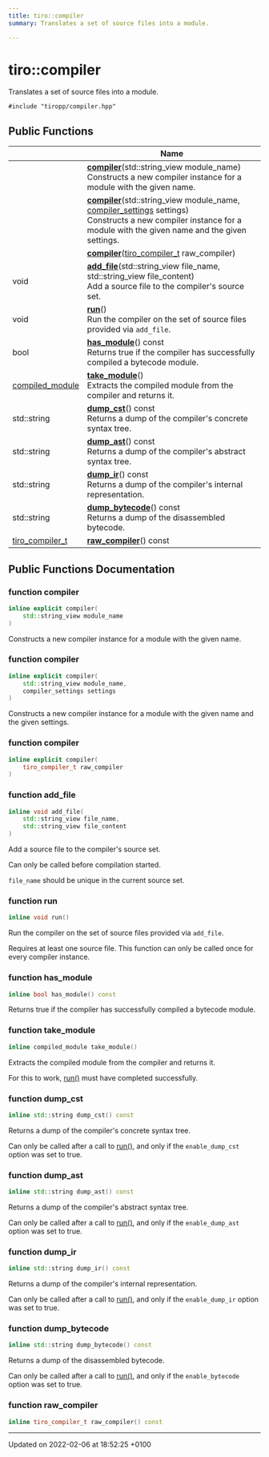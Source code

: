 ```yaml
---
title: tiro::compiler
summary: Translates a set of source files into a module. 

---
```


# tiro::compiler



Translates a set of source files into a module. 


`#include "tiropp/compiler.hpp"`

## Public Functions

|                | Name           |
| -------------- | -------------- |
| | **[compiler](/docs/api/classes/classtiro_1_1compiler#function-compiler)**(std::string&#95;view module_name)<br>Constructs a new compiler instance for a module with the given name.  |
| | **[compiler](/docs/api/classes/classtiro_1_1compiler#function-compiler)**(std::string&#95;view module_name, [compiler&#95;settings](/docs/api/classes/structtiro&#95;1&#95;1compiler&#95;&#95;settings) settings)<br>Constructs a new compiler instance for a module with the given name and the given settings.  |
| | **[compiler](/docs/api/classes/classtiro_1_1compiler#function-compiler)**([tiro&#95;compiler&#95;t](/docs/api/files/def&#95;8h#typedef-tiro-compiler-t) raw_compiler) |
| void | **[add_file](/docs/api/classes/classtiro_1_1compiler#function-add-file)**(std::string&#95;view file_name, std::string&#95;view file_content)<br>Add a source file to the compiler's source set.  |
| void | **[run](/docs/api/classes/classtiro_1_1compiler#function-run)**()<br>Run the compiler on the set of source files provided via `add_file`.  |
| bool | **[has_module](/docs/api/classes/classtiro_1_1compiler#function-has-module)**() const<br>Returns true if the compiler has successfully compiled a bytecode module.  |
| [compiled_module](/docs/api/classes/classtiro_1_1compiled__module) | **[take_module](/docs/api/classes/classtiro_1_1compiler#function-take-module)**()<br>Extracts the compiled module from the compiler and returns it.  |
| std::string | **[dump_cst](/docs/api/classes/classtiro_1_1compiler#function-dump-cst)**() const<br>Returns a dump of the compiler's concrete syntax tree.  |
| std::string | **[dump_ast](/docs/api/classes/classtiro_1_1compiler#function-dump-ast)**() const<br>Returns a dump of the compiler's abstract syntax tree.  |
| std::string | **[dump_ir](/docs/api/classes/classtiro_1_1compiler#function-dump-ir)**() const<br>Returns a dump of the compiler's internal representation.  |
| std::string | **[dump_bytecode](/docs/api/classes/classtiro_1_1compiler#function-dump-bytecode)**() const<br>Returns a dump of the disassembled bytecode.  |
| [tiro_compiler_t](/docs/api/files/def_8h#typedef-tiro-compiler-t) | **[raw_compiler](/docs/api/classes/classtiro_1_1compiler#function-raw-compiler)**() const |

## Public Functions Documentation

### function compiler

```cpp
inline explicit compiler(
    std::string_view module_name
)
```

Constructs a new compiler instance for a module with the given name. 

### function compiler

```cpp
inline explicit compiler(
    std::string_view module_name,
    compiler_settings settings
)
```

Constructs a new compiler instance for a module with the given name and the given settings. 

### function compiler

```cpp
inline explicit compiler(
    tiro_compiler_t raw_compiler
)
```


### function add_file

```cpp
inline void add_file(
    std::string_view file_name,
    std::string_view file_content
)
```

Add a source file to the compiler's source set. 

Can only be called before compilation started.

`file_name` should be unique in the current source set. 


### function run

```cpp
inline void run()
```

Run the compiler on the set of source files provided via `add_file`. 

Requires at least one source file. This function can only be called once for every compiler instance. 


### function has_module

```cpp
inline bool has_module() const
```

Returns true if the compiler has successfully compiled a bytecode module. 

### function take_module

```cpp
inline compiled_module take_module()
```

Extracts the compiled module from the compiler and returns it. 

For this to work, [run()](/docs/api/classes/classtiro_1_1compiler#function-run) must have completed successfully. 


### function dump_cst

```cpp
inline std::string dump_cst() const
```

Returns a dump of the compiler's concrete syntax tree. 

Can only be called after a call to [run()](/docs/api/classes/classtiro_1_1compiler#function-run), and only if the `enable_dump_cst` option was set to true. 


### function dump_ast

```cpp
inline std::string dump_ast() const
```

Returns a dump of the compiler's abstract syntax tree. 

Can only be called after a call to [run()](/docs/api/classes/classtiro_1_1compiler#function-run), and only if the `enable_dump_ast` option was set to true. 


### function dump_ir

```cpp
inline std::string dump_ir() const
```

Returns a dump of the compiler's internal representation. 

Can only be called after a call to [run()](/docs/api/classes/classtiro_1_1compiler#function-run), and only if the `enable_dump_ir` option was set to true. 


### function dump_bytecode

```cpp
inline std::string dump_bytecode() const
```

Returns a dump of the disassembled bytecode. 

Can only be called after a call to [run()](/docs/api/classes/classtiro_1_1compiler#function-run), and only if the `enable_bytecode` option was set to true. 


### function raw_compiler

```cpp
inline tiro_compiler_t raw_compiler() const
```


-------------------------------

Updated on 2022-02-06 at 18:52:25 +0100